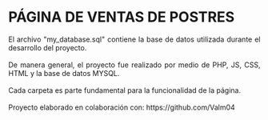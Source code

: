 # PÁGINA DE VENTAS DE POSTRES

<p align="justify">
    El archivo "my_database.sql" contiene la base de datos utilizada durante el desarrollo del proyecto.<br><br>
    De manera general, el proyecto fue realizado por medio de PHP, JS, CSS, HTML y la base de datos MYSQL.<br><br>
    Cada carpeta es parte fundamental para la funcionalidad de la página.<br><br>
    Proyecto elaborado en colaboración con: https://github.com/Valm04
</p>
